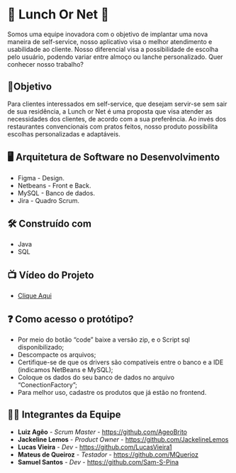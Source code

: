 # :falafel: Lunch Or Net :hamburger:
Somos uma equipe inovadora com o objetivo de implantar uma nova maneira de self-service, nosso aplicativo visa o melhor atendimento e usabilidade ao cliente. Nosso diferencial visa a possibilidade de escolha pelo usuário, podendo variar entre almoço ou lanche personalizado. Quer conhecer nosso trabalho?

## :dart:Objetivo
Para clientes interessados em self-service, que desejam servir-se sem sair de sua residência, a Lunch or Net é uma proposta que visa atender as necessidades dos clientes, de acordo com a sua preferência. Ao invés dos restaurantes convencionais com pratos feitos, nosso produto possibilita escolhas personalizadas e adaptáveis.
##  :desktop_computer:  Arquitetura de Software no Desenvolvimento

*  Figma - Design.
* Netbeans - Front e Back.
* MySQL - Banco de dados. 
* Jira - Quadro Scrum.

## 🛠️ Construído com

*  Java
*  SQL

## 📺 Vídeo do Projeto
* <a href="https://www.linkedin.com/feed/update/urn:li:activity:6873760447401730049/" title="Vídeo">Clique Aqui</a>

## :question: Como acesso o protótipo?

*  Por meio do botão “code” baixe a versão zip, e o Script sql disponibilizado;
*  Descompacte os arquivos;
*  Certifique-se de que os drivers são compatíveis entre o banco e a IDE (indicamos      NetBeans e MySQL);
*  Coloque os dados do seu banco de dados no arquivo “ConectionFactory”;
*  Para melhor uso, cadastre os produtos que já estão no frontend.

## 👨‍💻 Integrantes da Equipe 

* **Luiz Agêo** - *Scrum Master* - https://github.com/AgeoBrito
* **Jackeline Lemos** - *Product Owner* - https://github.com/JackelineLemos
* **Lucas Vieira** - *Dev* - https://github.com/LucasVieira1
* **Mateus de Queiroz** - *Testador* - https://github.com/MQuerioz
* **Samuel Santos** - *Dev* - https://github.com/Sam-S-Pina



